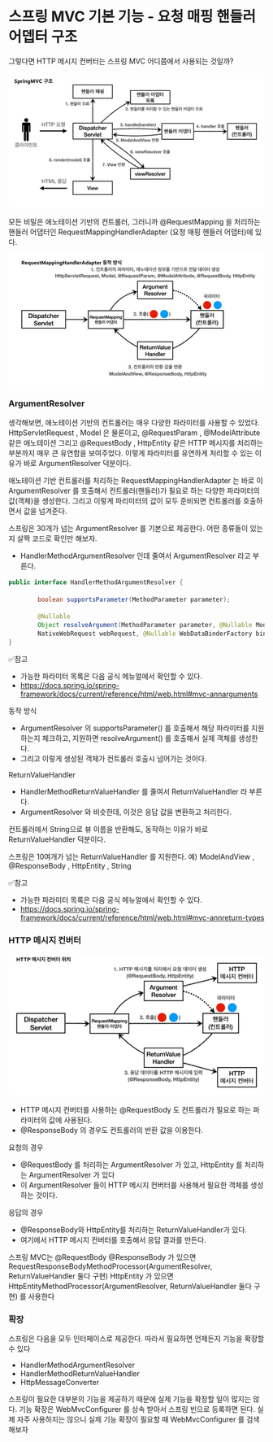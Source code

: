 
# 스프링 MVC 기본 기능 - 요청 매핑 핸들러 어뎁터 구조

그렇다면 HTTP 메시지 컨버터는 스프링 MVC 어디쯤에서 사용되는 것일까?

![3.JPG](Image%2F3.JPG)

모든 비밀은 애노테이션 기반의 컨트롤러, 그러니까 @RequestMapping 을 처리하는 핸들러 어댑터인
RequestMappingHandlerAdapter (요청 매핑 헨들러 어뎁터)에 있다.

![4.JPG](Image%2F4.JPG)


### ArgumentResolver

생각해보면, 애노테이션 기반의 컨트롤러는 매우 다양한 파라미터를 사용할 수 있었다.
HttpServletRequest , Model 은 물론이고, @RequestParam , @ModelAttribute 같은 애노테이션 그리고
@RequestBody , HttpEntity 같은 HTTP 메시지를 처리하는 부분까지 매우 큰 유연함을 보여주었다.
이렇게 파라미터를 유연하게 처리할 수 있는 이유가 바로 ArgumentResolver 덕분이다.

애노테이션 기반 컨트롤러를 처리하는 RequestMappingHandlerAdapter 는 바로 이 ArgumentResolver 를
호출해서 컨트롤러(핸들러)가 필요로 하는 다양한 파라미터의 값(객체)을 생성한다.
그리고 이렇게 파리미터의 값이 모두 준비되면 컨트롤러를 호출하면서 값을 넘겨준다.

스프링은 30개가 넘는 ArgumentResolver 를 기본으로 제공한다.
어떤 종류들이 있는지 살짝 코드로 확인만 해보자.

- HandlerMethodArgumentResolver 인데 줄여서 ArgumentResolver 라고 부른다.

```java
public interface HandlerMethodArgumentResolver {
    
        boolean supportsParameter(MethodParameter parameter);
        
        @Nullable
        Object resolveArgument(MethodParameter parameter, @Nullable ModelAndViewContainer mavContainer,
        NativeWebRequest webRequest, @Nullable WebDataBinderFactory binderFactory) throws Exception;
}
```

✅참고
- 가능한 파라미터 목록은 다음 공식 메뉴얼에서 확인할 수 있다.
- https://docs.spring.io/spring-framework/docs/current/reference/html/web.html#mvc-annarguments

동작 방식
- ArgumentResolver 의 supportsParameter() 를 호출해서 해당 파라미터를 지원하는지 체크하고, 지원하면
  resolveArgument() 를 호출해서 실제 객체를 생성한다.
- 그리고 이렇게 생성된 객체가 컨트롤러 호출시 넘어가는 것이다.

ReturnValueHandler
- HandlerMethodReturnValueHandler 를 줄여서 ReturnValueHandler 라 부른다.
- ArgumentResolver 와 비슷한데, 이것은 응답 값을 변환하고 처리한다.

컨트롤러에서 String으로 뷰 이름을 반환해도, 동작하는 이유가 바로 ReturnValueHandler 덕분이다.

스프링은 10여개가 넘는 ReturnValueHandler 를 지원한다.
예) ModelAndView , @ResponseBody , HttpEntity , String

✅참고
- 가능한 파라미터 목록은 다음 공식 메뉴얼에서 확인할 수 있다.
- https://docs.spring.io/spring-framework/docs/current/reference/html/web.html#mvc-annreturn-types

### HTTP 메시지 컨버터

![5.JPG](Image%2F5.JPG)

- HTTP 메시지 컨버터를 사용하는 @RequestBody 도 컨트롤러가 필요로 하는 파라미터의 값에 사용된다.
- @ResponseBody 의 경우도 컨트롤러의 반환 값을 이용한다.

요청의 경우
- @RequestBody 를 처리하는 ArgumentResolver 가 있고, HttpEntity 를 처리하는 ArgumentResolver 가 있다
- 이 ArgumentResolver 들이 HTTP 메시지 컨버터를 사용해서 필요한 객체를 생성하는 것이다.

응답의 경우
- @ResponseBody와 HttpEntity를 처리하는 ReturnValueHandler가 있다. 
- 여기에서 HTTP 메시지 컨버터를 호출해서 응답 결과를 만든다.

스프링 MVC는 @RequestBody @ResponseBody 가 있으면
RequestResponseBodyMethodProcessor(ArgumentResolver, ReturnValueHandler 둘다 구현)
HttpEntity 가 있으면 HttpEntityMethodProcessor(ArgumentResolver, ReturnValueHandler 
둘다 구현) 를 사용한다

### 확장 

스프링은 다음을 모두 인터페이스로 제공한다. 따라서 필요하면 언제든지 기능을 확장할 수 있다
- HandlerMethodArgumentResolver
- HandlerMethodReturnValueHandler
- HttpMessageConverter

스프링이 필요한 대부분의 기능을 제공하기 때문에 실제 기능을 확장할 일이 많지는 않다. 기능 확장은
WebMvcConfigurer 를 상속 받아서 스프링 빈으로 등록하면 된다. 실제 자주 사용하지는 않으니 실제 기능 확장이
필요할 때 WebMvcConfigurer 를 검색해보자


